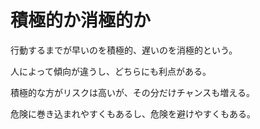# 積極的か消極的か

行動するまでが早いのを積極的、遅いのを消極的という。

人によって傾向が違うし、どちらにも利点がある。

積極的な方がリスクは高いが、その分だけチャンスも増える。

危険に巻き込まれやすくもあるし、危険を避けやすくもある。
